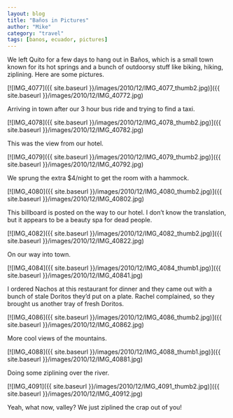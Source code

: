 ```yaml
---
layout: blog
title: "Baños in Pictures"
author: "Mike"
category: "travel"
tags: [banos, ecuador, pictures]
---
```


We left Quito for a few days to hang out in Baños, which is a small town known for its hot springs and a bunch of outdoorsy stuff like biking, hiking, ziplining. Here are some pictures.

[![IMG_4077]({{ site.baseurl }}/images/2010/12/IMG_4077_thumb2.jpg)]({{ site.baseurl }}/images/2010/12/IMG_40772.jpg)

Arriving in town after our 3 hour bus ride and trying to find a taxi.

[![IMG_4078]({{ site.baseurl }}/images/2010/12/IMG_4078_thumb2.jpg)]({{ site.baseurl }}/images/2010/12/IMG_40782.jpg)

This was the view from our hotel.

[![IMG_4079]({{ site.baseurl }}/images/2010/12/IMG_4079_thumb2.jpg)]({{ site.baseurl }}/images/2010/12/IMG_40792.jpg)

We sprung the extra $4/night to get the room with a hammock.

[![IMG_4080]({{ site.baseurl }}/images/2010/12/IMG_4080_thumb2.jpg)]({{ site.baseurl }}/images/2010/12/IMG_40802.jpg)

This billboard is posted on the way to our hotel. I don’t know the translation, but it appears to be a beauty spa for dead people.

[![IMG_4082]({{ site.baseurl }}/images/2010/12/IMG_4082_thumb2.jpg)]({{ site.baseurl }}/images/2010/12/IMG_40822.jpg)

On our way into town.

[![IMG_4084]({{ site.baseurl }}/images/2010/12/IMG_4084_thumb1.jpg)]({{ site.baseurl }}/images/2010/12/IMG_40841.jpg)

I ordered Nachos at this restaurant for dinner and they came out with a bunch of stale Doritos they’d put on a plate. Rachel complained, so they brought us another tray of fresh Doritos.

[![IMG_4086]({{ site.baseurl }}/images/2010/12/IMG_4086_thumb2.jpg)]({{ site.baseurl }}/images/2010/12/IMG_40862.jpg)

More cool views of the mountains.

[![IMG_4088]({{ site.baseurl }}/images/2010/12/IMG_4088_thumb1.jpg)]({{ site.baseurl }}/images/2010/12/IMG_40881.jpg)

Doing some ziplining over the river.

[![IMG_4091]({{ site.baseurl }}/images/2010/12/IMG_4091_thumb2.jpg)]({{ site.baseurl }}/images/2010/12/IMG_40912.jpg)

Yeah, what now, valley? We just ziplined the crap out of you!